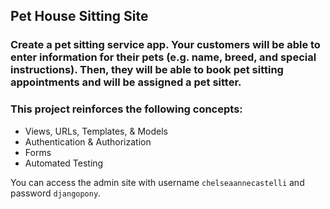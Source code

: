 ## Pet House Sitting Site

### Create a pet sitting service app. Your customers will be able to enter information for their pets (e.g. name, breed, and special instructions). Then, they will be able to book pet sitting appointments and will be assigned a pet sitter.

### This project reinforces the following concepts:
- Views, URLs, Templates, & Models
- Authentication & Authorization
- Forms
- Automated Testing

You can access the admin site with username `chelseaannecastelli` and password `djangopony`.
